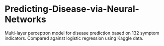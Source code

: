 # Predicting-Disease-via-Neural-Networks
Multi-layer perceptron model for disease prediction based on 132 symptom indicators. Compared against logistic regression using Kaggle data.
